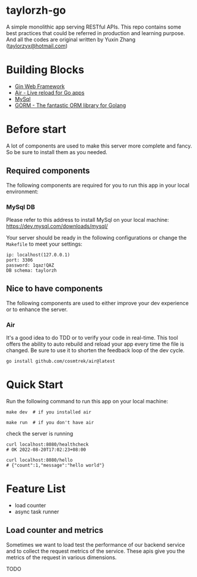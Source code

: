 # taylorzh-go

A simple monolithic app serving RESTful APIs.
This repo contains some best practices that could be referred in production and learning purpose.
And all the codes are original written by Yuxin Zhang ([taylorzyx@hotmail.com](https://www.linkedin.com/in/yxzh/))

# Building Blocks

- [Gin Web Framework](https://github.com/gin-gonic/gin)
- [Air - Live reload for Go apps](https://github.com/cosmtrek/air)
- [MySql](https://www.mysql.com/)
- [GORM - The fantastic ORM library for Golang](https://gorm.io/)

# Before start
A lot of components are used to make this server more complete and fancy. So be sure to install them as you needed.

## Required components
The following components are required for you to run this app in your local environment:

### MySql DB

Please refer to this address to install MySql on your local machine:
https://dev.mysql.com/downloads/mysql/

Your server should be ready in the following configurations or change the `Makefile` to meet your settings:

```text
ip: localhost(127.0.0.1)
port: 3306
password: 1qaz!QAZ
DB schema: taylorzh
```

## Nice to have components
The following components are used to either improve your dev experience or to enhance the server.

### Air
It's a good idea to do TDD or to verify your code in real-time. This tool offers the ability to auto rebuild and reload your app every time the file is changed.
Be sure to use it to shorten the feedback loop of the dev cycle.

```shell
go install github.com/cosmtrek/air@latest
```


# Quick Start

Run the following command to run this app on your local machine: 
```shell
make dev  # if you installed air

make run  # if you don't have air
```

check the server is running

```shell
curl localhost:8080/healthcheck
# OK 2022-08-20T17:02:23+08:00
```

```shell
curl localhost:8080/hello
# {"count":1,"message":"hello world"}
```

# Feature List

- load counter
- async task runner

## Load counter and metrics
Sometimes we want to load test the performance of our backend service and to collect the request metrics of the service.
These apis give you the metrics of the request in various dimensions.

TODO
 